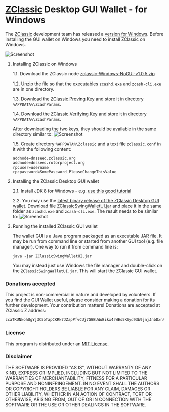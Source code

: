 # [ZClassic](http://zclassic.org) Desktop GUI Wallet - for Windows

The [ZClassic](http://zclassic.org) development team has released a [version for Windows](https://github.com/z-classic/zclassic/releases/tag/v1.0.5a).
Before installing the GUI wallet on Windows you need to install ZClassic on Windows.

![Screenshot](https://github.com/vaklinov/zclassic-swing-wallet-ui/raw/master/docs/ZClassicWalletWindows.png "ZClassic Wallet for Windows")

1. Installing ZClassic on Windows

   1.1. Download the ZClassic node [zclassic-Windows-NoGUI-v1.0.5.zip](https://github.com/z-classic/zclassic/releases/download/v1.0.5a/zclassic-Windows-NoGUI-v1.0.5.zip)

   1.2. Unzip the file so that the executables `zcashd.exe` and `zcash-cli.exe` are in one directory.
   
   1.3. Download the [ZClassic Proving Key](https://z.cash/downloads/sprout-proving.key)
        and store it in directory `%APPDATA%\ZcashParams`.
        
   1.4. Download the [ZClassic Verifying Key](https://z.cash/downloads/sprout-verifying.key)
        and store it in directory `%APPDATA%\ZcashParams`.
        
   After downloading the two keys, they should be available in the same directory similar to:
![Screenshot](https://github.com/vaklinov/zclassic-swing-wallet-ui/raw/master/docs/ZCashKeyDir.png "ZClassic keys directory on Windows")

   1.5. Create directory `%APPDATA%\Zclassic` and a text file `zclassic.conf` in it with the following content:
   ```
   addnode=dnsseed.zclassic.org
   addnode=dnsseed.rotorproject.org
   rpcuser=username
   rpcpassword=SomePassword_PleaseChangeThisValue   
   ```

2. Installing the ZClassic Desktop GUI wallet

   2.1. Install JDK 8 for Windows - e.g. [use this good tutorial](http://www.wikihow.com/Install-the-Java-Software-Development-Kit)

   2.2. You may use the [latest binary release of the ZClassic Desktop GUI wallet](https://github.com/vaklinov/zclassic-swing-wallet-ui/releases/latest).
   Download file [ZClassicSwingWalletUI.jar](https://github.com/vaklinov/zclassic-swing-wallet-ui/releases/download/0.58.2-beta/ZClassicSwingWalletUI.jar)
   and place it in the same folder as `zcashd.exe` and `zcash-cli.exe`. The result needs to be similar to:
![Screenshot](https://github.com/vaklinov/zclassic-swing-wallet-ui/raw/master/docs/ZClassicWinDir.png "ZClassic directory on Windows")

4. Running the installed ZClassic GUI wallet

   The wallet GUI is a Java program packaged as an executable JAR file. It may be run from command line or started from another GUI tool 
   (e.g. file manager). One way to run it from command line is:
   ```
   java -jar ZClassicSwingWalletUI.jar
   ```
   You may instead just use Windows the file manager and double-click on the `ZClassicSwingWalletUI.jar`. 
   This will start the ZClassic GUI wallet.

### Donations accepted
This project is non-commercial in nature and developed by volunteers. If you find the GUI
Wallet useful, please consider making a donation for its further development. Your contribution matters! Donations 
are accepted at ZClassic Z address:
```
zcaTKUNkohUgYj3C5bTapCKRk7JZapPfvCUj7GGBUWuBikx4sWEs5KSyd93b9jnjJnbDxnApyXyfeG482iJ5HzoC7cz6oob
```

### License
This program is distributed under an [MIT License](https://github.com/vaklinov/zclassic-swing-wallet-ui/raw/master/LICENSE).

### Disclaimer
THE SOFTWARE IS PROVIDED "AS IS", WITHOUT WARRANTY OF ANY KIND, EXPRESS OR
IMPLIED, INCLUDING BUT NOT LIMITED TO THE WARRANTIES OF MERCHANTABILITY,
FITNESS FOR A PARTICULAR PURPOSE AND NONINFRINGEMENT. IN NO EVENT SHALL THE
AUTHORS OR COPYRIGHT HOLDERS BE LIABLE FOR ANY CLAIM, DAMAGES OR OTHER
LIABILITY, WHETHER IN AN ACTION OF CONTRACT, TORT OR OTHERWISE, ARISING FROM,
OUT OF OR IN CONNECTION WITH THE SOFTWARE OR THE USE OR OTHER DEALINGS IN THE
SOFTWARE.

